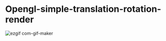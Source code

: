 # Opengl-simple-translation-rotation-render

![ezgif com-gif-maker](https://user-images.githubusercontent.com/89361982/130404092-61d0ef73-492c-4745-8203-6d6117d3f206.gif)
